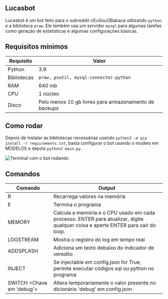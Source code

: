 
## Lucasbot

Lucasbot é um bot feito para o subreddit r/EuSouOBabaca utilizando `python` e a biblioteca `praw`. Ele também usa um servidor `mysql` para algumas tarefas como geração de estatísticas e algumas configurações básicas.

## Requisitos mínimos
|Requisito|Valor  |
|--|--|
| Python |3.9  |
| Bibliotecas|`praw, psutil, mysql-connector-python`  |
| RAM|640 mb  |
| CPU|1 núcleo  |
| Disco|Pelo menos 10 gb livres para armazenamento de backups|

## Como rodar
Depois de instalar as bibliotecas necessárias usando `python3 -m pip install -r requirements.txt`, basta configurar o bot usando o modelo em MODELOS e depois `python3 main.py`.

 ![Terminal com o bot rodando](https://i.imgur.com/uyYvogh.png)
 ## Comandos
 
|Comando|Output  |
|--|--|
| R | Recarrega valores na memória |
| E| Termina o programa |
| MEMORY| Calcula a memória e o CPU usado em cada processo. ENTER para atualizar, digite qualquer coisa e aperte ENTER para sair do loop. |
| LOGSTREAM | Mostra o registro do log em tempo real |
| ADDSPLASH | Adiciona um texto debaixo do indicador de veredito |
| INJECT <SQL ou PYTHON> | Se injectable em config.json for True, permite executar códigos sql ou python no programa |
| SWITCH <Chave em 'debug'> | Altera temporariamente o valor presente no dicionário 'debug' em config.json |
